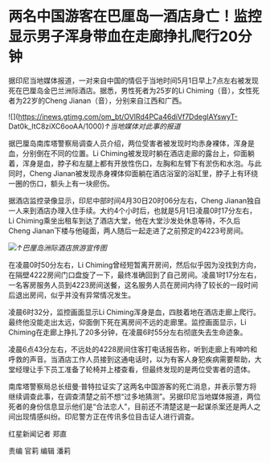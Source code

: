 # 两名中国游客在巴厘岛一酒店身亡！监控显示男子浑身带血在走廊挣扎爬行20分钟

据印尼当地媒体报道，一对来自中国的情侣于当地时间5月1日早上7点左右被发现死在巴厘岛金巴兰洲际酒店。据悉，男性死者为25岁的Li
Chiming（音），女性死者为22岁的Cheng Jianan（音），分别来自江西和广西。

![](https://inews.gtimg.com/om_bt/OVlRd4PCa46diVf7DdegIAYswyT-
Dat0k_ItC8ziXC6ooAA/1000)_↑当地媒体对此事的报道_

据巴厘岛南库塔警察局调查人员介绍，两位受害者被发现时均赤身裸体，浑身是血，分别倒在不同的位置。Li
Chiming被发现时躺在酒店走廊的露台上，仰面躺着，浑身是血，脖子和左腿上都有开放性伤口，左胸和左臂下有淤伤和水泡。与此同时，Cheng
Jianan被发现赤身裸体仰面躺在酒店浴室的浴缸里，脖子上有环绕一圈的伤口，额头上有一块瘀伤。

据酒店监控录像显示，印尼中部时间4月30日20时06分左右，Cheng
Jianan独自一人来到酒店办理入住手续。大约4个小时后，也就是5月1日凌晨0时17分左右，Li
Chiming乘坐出租车到达了酒店大堂，他在大堂沙发处休息等待，不久后Cheng Jianan下楼与他碰面，两人随后一起走进了之前预定的4223号房间。

![](https://inews.gtimg.com/om_bt/OdqtfZYcdE7DFT1vrYsdrgOexWxcUjTSH3NA34RoKqWPcAA/1000)_↑巴厘岛洲际酒店旅游宣传图_

在凌晨0时50分左右，Li
Chiming曾经短暂离开房间，然后似乎因为没找到方向，在隔壁4222房间门口盘旋了一下，最终准确回到了自己房间。凌晨1时17分左右，一名客房服务人员到4223房间送餐，这名服务人员在房间内待了较长的一段时间后退出房间，似乎并没有异常情况发生。

凌晨6时32分，监控画面显示Li Chiming浑身是血，四肢着地在酒店走廊上爬行。最终他没能走出太远，仰面倒下死在离房间不远的走廊里。监控画面显示，Li
Chiming在走廊上挣扎了20多分钟，在凌晨6时55分左右彻底失去生命迹象。

凌晨6点43分左右，不远处的4228房间住客打电话报告称，听到走廊上有呻吟和呼救的声音。当酒店工作人员接到这通电话时，以为有客人身犯疾病需要帮助，大堂经理让手下员工准备了轮椅并上楼查看，但最终发现的是两位受害者的遗体。

南库塔警察局总长纽曼·普特拉证实了这两名中国游客的死亡消息，并表示警方将继续调查此事，在调查清楚之前不想“过多地猜测”。另据印尼当地媒体报道，两位死者的身份信息显示他们是“合法恋人”，目前还不清楚这是一起谋杀案还是两人之间出现情感纠纷。印尼警方正在传讯多位目击证人进行调查。

红星新闻记者 郑直

责编 官莉 编辑 潘莉

